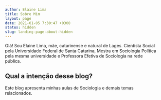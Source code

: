 ```yaml
---
author: Elaine Lima
title: Sobre Mim
layout: page
date: 2021-01-05 7:30:47 +0300
status: hidden
slug: landing-page-about-hidden
---
```


Olá! Sou Elaine Lima, mãe, catarinense e natural de Lages.
Cientista Social pela Universidade Federal de Santa Catarina, Mestra em Sociologia Política pela mesma universidade
e Professora Efetiva de Sociologia na rede pública.

## Qual a intenção desse blog?

Este blog apresenta minhas aulas de Sociologia e demais temas relacionados.
